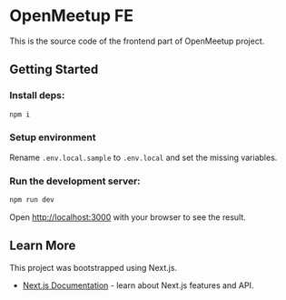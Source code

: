 # OpenMeetup FE

This is the source code of the frontend part of OpenMeetup project.

## Getting Started

### Install deps:

```bash
npm i
```

### Setup environment

Rename `.env.local.sample` to `.env.local` and set the missing variables.

### Run the development server:

```bash
npm run dev
```

Open [http://localhost:3000](http://localhost:3000) with your browser to see the result.

## Learn More

This project was bootstrapped using Next.js.

- [Next.js Documentation](https://nextjs.org/docs) - learn about Next.js features and API.
